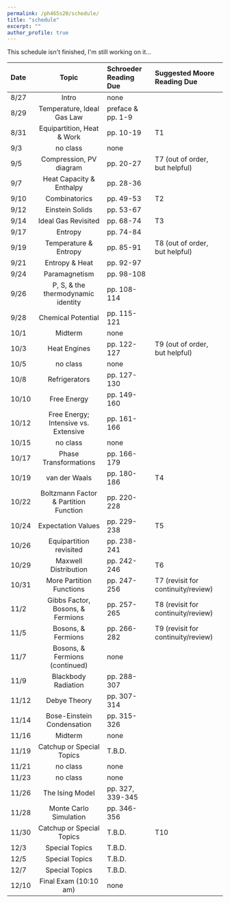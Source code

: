 ```yaml
---
permalink: /ph465s20/schedule/
title: "schedule"
excerpt: ""
author_profile: true
---
```


This schedule isn't finished, I'm still working on it...

| Date  |                 Topic                 | Schroeder Reading Due | Suggested Moore Reading Due        |
| :---- | :-----------------------------------: | :-------------------- | :--------------------------------- |
| 8/27  |                 Intro                 | none                  |                                    |
| 8/29  |      Temperature, Ideal Gas Law       | preface & pp. 1-9     |                                    |
| 8/31  |      Equipartition, Heat & Work       | pp. 10-19             | T1                                 |
| 9/3   |               no class                | none                  |                                    |
| 9/5   |        Compression, PV diagram        | pp. 20-27             | T7 (out of order, but helpful)     |
| 9/7   |       Heat Capacity & Enthalpy        | pp. 28-36             |                                    |
| 9/10  |             Combinatorics             | pp. 49-53             | T2                                 |
| 9/12  |            Einstein Solids            | pp. 53-67             |                                    |
| 9/14  |          Ideal Gas Revisited          | pp. 68-74             | T3                                 |
| 9/17  |                Entropy                | pp. 74-84             |                                    |
| 9/19  |         Temperature & Entropy         | pp. 85-91             | T8 (out of order, but helpful)     |
| 9/21  |            Entropy & Heat             | pp. 92-97             |                                    |
| 9/24  |             Paramagnetism             | pp. 98-108            |                                    |
| 9/26  |  P, S, & the thermodynamic identity   | pp. 108-114           |                                    |
| 9/28  |          Chemical Potential           | pp. 115-121           |                                    |
| 10/1  |                Midterm                | none                  |                                    |
| 10/3  |             Heat Engines              | pp. 122-127           | T9 (out of order, but helpful)     |
| 10/5  |               no class                | none                  |                                    |
| 10/8  |             Refrigerators             | pp. 127-130           |                                    |
| 10/10 |              Free Energy              | pp. 149-160           |                                    |
| 10/12 | Free Energy; Intensive vs. Extensive  | pp. 161-166           |                                    |
| 10/15 |               no class                | none                  |                                    |
| 10/17 |         Phase Transformations         | pp. 166-179           |                                    |
| 10/19 |             van der Waals             | pp. 180-186           | T4                                 |
| 10/22 | Boltzmann Factor & Partition Function | pp. 220-228           |                                    |
| 10/24 |          Expectation Values           | pp. 229-238           | T5                                 |
| 10/26 |        Equipartition revisited        | pp. 238-241           |                                    |
| 10/29 |         Maxwell Distribution          | pp. 242-246           | T6                                 |
| 10/31 |       More Partition Functions        | pp. 247-256           | T7 (revisit for continuity/review) |
| 11/2  |   Gibbs Factor, Bosons, & Fermions    | pp. 257-265           | T8 (revisit for continuity/review) |
| 11/5  |          Bosons, & Fermions           | pp. 266-282           | T9 (revisit for continuity/review) |
| 11/7  |    Bosons, & Fermions (continued)     | none                  |                                    |
| 11/9  |          Blackbody Radiation          | pp. 288-307           |                                    |
| 11/12 |             Debye Theory              | pp. 307-314           |                                    |
| 11/14 |      Bose-Einstein Condensation       | pp. 315-326           |                                    |
| 11/16 |                Midterm                | none                  |                                    |
| 11/19 |       Catchup or Special Topics       | T.B.D.                |                                    |
| 11/21 |               no class                | none                  |                                    |
| 11/23 |               no class                | none                  |                                    |
| 11/26 |            The Ising Model            | pp. 327, 339-345      |                                    |
| 11/28 |        Monte Carlo Simulation         | pp. 346-356           |                                    |
| 11/30 |       Catchup or Special Topics       | T.B.D.                | T10                                |
| 12/3  |            Special Topics             | T.B.D.                |                                    |
| 12/5  |            Special Topics             | T.B.D.                |                                    |
| 12/7  |            Special Topics             | T.B.D.                |                                    |
| 12/10 |         Final Exam (10:10 am)         | none                  |                                    |
